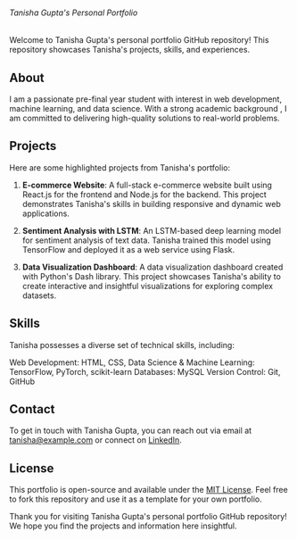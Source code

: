 ###### Tanisha Gupta's Personal Portfolio

Welcome to Tanisha Gupta's personal portfolio GitHub repository! This repository showcases Tanisha's projects, skills, and experiences. 

## About

I am a passionate pre-final year student with interest in web development, machine learning, and data science. With a strong academic background , I am committed to delivering high-quality solutions to real-world problems.

## Projects

Here are some highlighted projects from Tanisha's portfolio:

1. **E-commerce Website**: A full-stack e-commerce website built using React.js for the frontend and Node.js for the backend. This project demonstrates Tanisha's skills in building responsive and dynamic web applications.

2. **Sentiment Analysis with LSTM**: An LSTM-based deep learning model for sentiment analysis of text data. Tanisha trained this model using TensorFlow and deployed it as a web service using Flask. 

3. **Data Visualization Dashboard**: A data visualization dashboard created with Python's Dash library. This project showcases Tanisha's ability to create interactive and insightful visualizations for exploring complex datasets.

## Skills

Tanisha possesses a diverse set of technical skills, including:

Web Development: HTML, CSS, 
Data Science & Machine Learning: TensorFlow, PyTorch, scikit-learn
Databases: MySQL
Version Control: Git, GitHub

## Contact

To get in touch with Tanisha Gupta, you can reach out via email at tanisha@example.com or connect on [LinkedIn](https://www.linkedin.com/in/tanisha-gupta).

## License

This portfolio is open-source and available under the [MIT License](LICENSE). Feel free to fork this repository and use it as a template for your own portfolio.

Thank you for visiting Tanisha Gupta's personal portfolio GitHub repository! We hope you find the projects and information here insightful.
